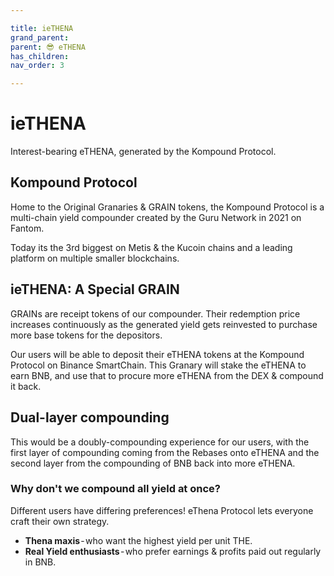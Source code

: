 ```yaml
---

title: ieTHENA
grand_parent:
parent: 😎 eTHENA
has_children:
nav_order: 3

---
```



# ieTHENA
Interest-bearing eTHENA, generated by the Kompound Protocol.

## Kompound Protocol
Home to the Original Granaries & GRAIN tokens, the Kompound Protocol is a multi-chain yield compounder created by the Guru Network in 2021 on Fantom.

Today its the 3rd biggest on Metis & the Kucoin chains and a leading platform on multiple smaller blockchains.

## ieTHENA: A Special GRAIN
GRAINs are receipt tokens of our compounder. Their redemption price increases continuously as the generated yield gets reinvested to purchase more base tokens for the depositors.

Our users will be able to deposit their eTHENA tokens at the Kompound Protocol on Binance SmartChain. This Granary will stake the eTHENA to earn BNB, and use that to procure more eTHENA from the DEX & compound it back.

## Dual-layer compounding
This would be a doubly-compounding experience for our users, with the first layer of compounding coming from the Rebases onto eTHENA and the second layer from the compounding of BNB back into more eTHENA.

### Why don't we compound all yield at once?
Different users have differing preferences! eThena Protocol lets everyone craft their own strategy.
- **Thena maxis** - who want the highest yield per unit THE.
- **Real Yield enthusiasts** - who prefer earnings & profits paid out regularly in BNB.